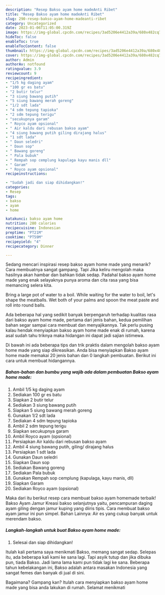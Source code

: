```yaml
---
description: "Resep Bakso ayam home madeAnti Ribet"
title: "Resep Bakso ayam home madeAnti Ribet"
slug: 290-resep-bakso-ayam-home-madeanti-ribet
category: Uncategorized
date: 2023-01-06T11:05:00.319Z
image: https://img-global.cpcdn.com/recipes/3ad5206e4412a39a/680x482cq70/bakso-ayam-home-made-foto-resep-utama.jpg
hideToc: false
enableToc: true
enableTocContent: false
thumbnail: https://img-global.cpcdn.com/recipes/3ad5206e4412a39a/680x482cq70/bakso-ayam-home-made-foto-resep-utama.jpg
cover: https://img-global.cpcdn.com/recipes/3ad5206e4412a39a/680x482cq70/bakso-ayam-home-made-foto-resep-utama.jpg
author: Admin
authorAv: notfound
ratingvalue: 3.9
reviewcount: 9
recipeingredient:
- "1/5 kg daging ayam"
- "100 gr es batu"
- "2 butir telur"
- "3 siung bawang putih"
- "5 siung bawang merah goreng"
- "1/2 sdt lada"
- "4 sdm tepung tapioka"
- "2 sdm tepung terigu"
- "secukupnya garam"
- " Royco ayam opsional"
- " Air kaldu dari rebusan bakso ayam"
- "4 siung bawang putih giling dirajang halus"
- "1 sdt lada"
- " Daun seledri"
- " Daun sop"
- " Bawang goreng"
- " Pala bubuk"
- " Rempah sop cemplung kapulaga kayu manis dll"
- " Garam"
- " Royco ayam opsional"
recipeinstructions:

- "Sudah jadi dan siap dihidangkan!"
categories:
- Resep
tags:
- bakso
- ayam
- home

katakunci: bakso ayam home 
nutrition: 280 calories
recipecuisine: Indonesian
preptime: "PT21M"
cooktime: "PT59M"
recipeyield: "4"
recipecategory: Dinner

---
```



Sedang mencari inspirasi resep bakso ayam home made yang menarik? Cara membuatnya sangat gampang. Tapi Jika keliru mengolah maka hasilnya akan hambar dan bahkan tidak sedap. Padahal bakso ayam home made yang enak selayaknya punya aroma dan cita rasa yang bisa memancing selera kita.


Bring a large pot of water to a boil. While waiting for the water to boil, let&#39;s shape the meatballs. Wet both of your palms and spoon the meat paste and roll into round balls.

Ada beberapa hal yang sedikit banyak berpengaruh terhadap kualitas rasa dari bakso ayam home made, pertama dari jenis bahan, kedua pemilihan bahan segar sampai cara membuat dan menyajikannya. Tak perlu pusing kalau hendak menyiapkan bakso ayam home made enak di rumah, karena asal sudah tahu triknya maka hidangan ini dapat jadi sajian istimewa.


Di bawah ini ada beberapa tips dan trik praktis dalam mengolah bakso ayam home made yang siap dikreasikan. Anda bisa menyiapkan Bakso ayam home made memakai 20 jenis bahan dan 0 langkah pembuatan. Berikut ini cara untuk membuat hidangannya.

<!--inarticleads1-->

##### Bahan-bahan dan bumbu yang wajib ada dalam pembuatan Bakso ayam home made:

1. Ambil 1/5 kg daging ayam
1. Sediakan 100 gr es batu
1. Siapkan 2 butir telur
1. Sediakan 3 siung bawang putih
1. Siapkan 5 siung bawang merah goreng
1. Gunakan 1/2 sdt lada
1. Sediakan 4 sdm tepung tapioka
1. Ambil 2 sdm tepung terigu
1. Siapkan secukupnya garam
1. Ambil  Royco ayam (opsional)
1. Persiapkan  Air kaldu dari rebusan bakso ayam
1. Ambil 4 siung bawang putih, giling/ dirajang halus
1. Persiapkan 1 sdt lada
1. Gunakan  Daun seledri
1. Siapkan  Daun sop
1. Sediakan  Bawang goreng
1. Sediakan  Pala bubuk
1. Gunakan  Rempah sop cemplung (kapulaga, kayu manis, dll)
1. Siapkan  Garam
1. Sediakan  Royco ayam (opsional)


Maka dari itu berikut resep cara membuat bakso ayam homemade terbaik! Bakso Ayam Jamur Kreasi bakso selanjutnya yaitu, pencampuran daging ayam giling dengan jamur kuping yang diiris tipis. Cara membuat bakso ayam jamur ini pun simpel. Bahan Lainnya: Air es yang cukup banyak untuk merendam bakso. 

<!--inarticleads2-->

##### Langkah-langkah untuk buat Bakso ayam home made:


1. Selesai dan siap dihidangkan!

Itulah kali pertama saya menikmati Bakso, memang sangat sedap. Selepas itu, ada beberapa kali kami ke sana lagi. Tapi asyik tutup dan jika dibuka pun, tiada Bakso. Jadi lama lama kami pun tidak lagi ke sana. Beberapa tahun kebelakangan ini, Bakso adalah antara masakan Indonesia yang sangat femes dan banyak di jual di sini. 

Bagaimana? Gampang kan? Itulah cara menyiapkan bakso ayam home made yang bisa anda lakukan di rumah. Selamat menikmati
